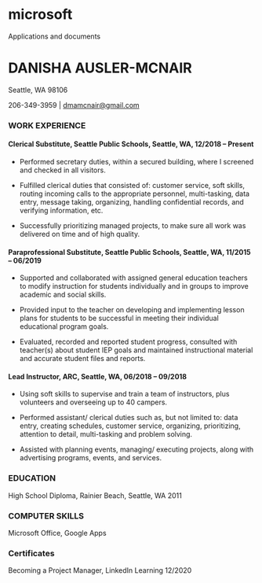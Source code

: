 # microsoft
Applications and documents

# **DANISHA AUSLER-MCNAIR**

Seattle, WA 98106

206-349-3959					|		     dmamcnair@gmail.com

### **WORK EXPERIENCE** 

#### Clerical Substitute, Seattle Public Schools, Seattle, WA, 12/2018 – Present  
- Performed secretary duties, within a secured building, where I screened and checked in all visitors.

-	Fulfilled clerical duties that consisted of: customer service, soft skills, routing incoming calls to the appropriate personnel, multi-tasking, data entry, message taking, organizing, handling confidential records, and verifying information, etc.

-	Successfully prioritizing managed projects, to make sure all work was delivered on time and of high quality.

#### Paraprofessional Substitute, Seattle Public Schools, Seattle, WA, 11/2015 – 06/2019  
-	Supported and collaborated with assigned general education teachers to modify instruction for students individually and in groups to improve academic and social skills.

-	Provided input to the teacher on developing and implementing lesson plans for students to be successful in meeting their individual educational program goals.

-	Evaluated, recorded and reported student progress, consulted with teacher(s) about student IEP goals and maintained instructional material and accurate student files and reports.

#### Lead Instructor, ARC, Seattle, WA, 06/2018 – 09/2018
-	Using soft skills to supervise and train a team of instructors, plus volunteers and overseeing up to 40 campers.

-	Performed assistant/ clerical duties such as, but not limited to: data entry, creating schedules, customer service, organizing, prioritizing, attention to detail, multi-tasking and problem solving.

-	Assisted with planning events, managing/ executing projects, along with advertising programs, events, and services.

### EDUCATION 

High School Diploma, Rainier Beach, Seattle, WA 2011

### COMPUTER SKILLS

Microsoft Office, Google Apps

### Certificates
Becoming a Project Manager, LinkedIn Learning 12/2020

